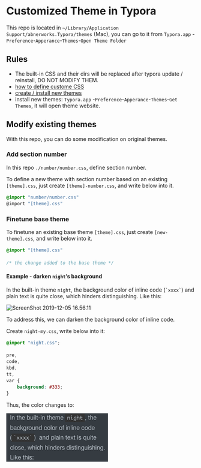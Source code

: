 # Customized Theme in Typora 

This repo is located in `~/Library/Application Support/abnerworks.Typora/themes` (Mac), you can go to it from `Typora.app` -`Preference`-`Apperance`-`Themes`-`Open Theme Folder` 

## Rules

* The built-in CSS and their dirs will be replaced after typora update / reinstall, DO NOT MODIFY THEM.
* [how to define custome CSS](https://support.typora.io/Add-Custom-CSS/ )
* [create / install new themes](https://support.typora.io/About-Themes/)
* install new themes: `Typora.app` -`Preference`-`Apperance`-`Themes`-`Get Themes`, it will open theme website.

## Modify existing themes

With this repo, you can do some modification on original themes.

### Add section number

In this repo `./number/number.css`, define section number.

To define a new theme with section number based on an existing `[theme].css`, just create `[theme]-number.css`, and write below into it.

```css
@import "number/number.css"
@import "[theme].css"
```

### Finetune base theme

To finetune an existing base theme `[theme].css`, just create `[new-theme].css`, and write below into it.

```css
@import "[theme].css"

/* the change added to the base theme */
```

#### Example - darken `night`’s background

In the built-in theme `night`, the background color of inline code (`` `xxxx` ``)  and plain text is quite close, which hinders distinguishing. Like this:

![ScreenShot 2019-12-05 16.56.11](cumstomize/ScreenShot%2019-12-05%16.56.11.png)

To address this, we can darken the background color of inline code. 

Create `night-my.css`, write below into it:

```css
@import "night.css";

pre,
code,
kbd,
tt,
var {
    background: #333;
}
```

Thus, the color changes to:

![ScreenShot 2019-12-05 16.58.48](cumstomize/ScreenShot%202019-12-05%2016.58.48.png)